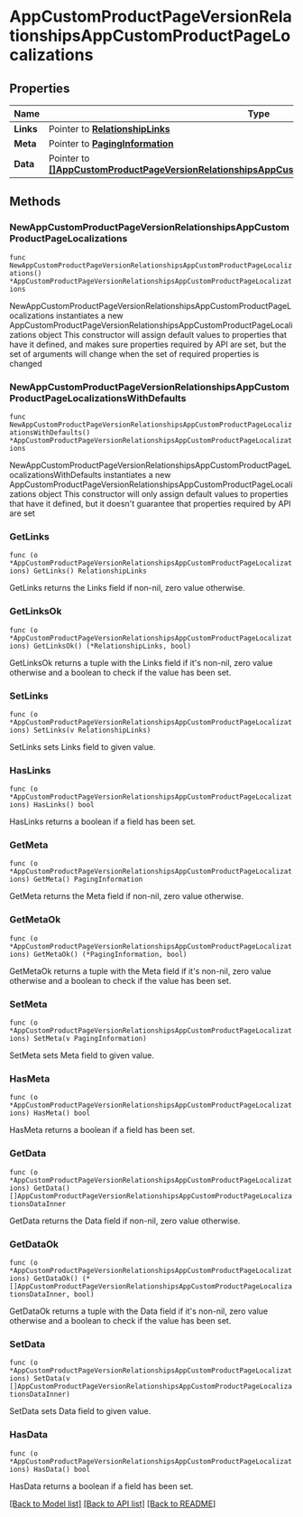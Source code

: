 # AppCustomProductPageVersionRelationshipsAppCustomProductPageLocalizations

## Properties

Name | Type | Description | Notes
------------ | ------------- | ------------- | -------------
**Links** | Pointer to [**RelationshipLinks**](RelationshipLinks.md) |  | [optional] 
**Meta** | Pointer to [**PagingInformation**](PagingInformation.md) |  | [optional] 
**Data** | Pointer to [**[]AppCustomProductPageVersionRelationshipsAppCustomProductPageLocalizationsDataInner**](AppCustomProductPageVersionRelationshipsAppCustomProductPageLocalizationsDataInner.md) |  | [optional] 

## Methods

### NewAppCustomProductPageVersionRelationshipsAppCustomProductPageLocalizations

`func NewAppCustomProductPageVersionRelationshipsAppCustomProductPageLocalizations() *AppCustomProductPageVersionRelationshipsAppCustomProductPageLocalizations`

NewAppCustomProductPageVersionRelationshipsAppCustomProductPageLocalizations instantiates a new AppCustomProductPageVersionRelationshipsAppCustomProductPageLocalizations object
This constructor will assign default values to properties that have it defined,
and makes sure properties required by API are set, but the set of arguments
will change when the set of required properties is changed

### NewAppCustomProductPageVersionRelationshipsAppCustomProductPageLocalizationsWithDefaults

`func NewAppCustomProductPageVersionRelationshipsAppCustomProductPageLocalizationsWithDefaults() *AppCustomProductPageVersionRelationshipsAppCustomProductPageLocalizations`

NewAppCustomProductPageVersionRelationshipsAppCustomProductPageLocalizationsWithDefaults instantiates a new AppCustomProductPageVersionRelationshipsAppCustomProductPageLocalizations object
This constructor will only assign default values to properties that have it defined,
but it doesn't guarantee that properties required by API are set

### GetLinks

`func (o *AppCustomProductPageVersionRelationshipsAppCustomProductPageLocalizations) GetLinks() RelationshipLinks`

GetLinks returns the Links field if non-nil, zero value otherwise.

### GetLinksOk

`func (o *AppCustomProductPageVersionRelationshipsAppCustomProductPageLocalizations) GetLinksOk() (*RelationshipLinks, bool)`

GetLinksOk returns a tuple with the Links field if it's non-nil, zero value otherwise
and a boolean to check if the value has been set.

### SetLinks

`func (o *AppCustomProductPageVersionRelationshipsAppCustomProductPageLocalizations) SetLinks(v RelationshipLinks)`

SetLinks sets Links field to given value.

### HasLinks

`func (o *AppCustomProductPageVersionRelationshipsAppCustomProductPageLocalizations) HasLinks() bool`

HasLinks returns a boolean if a field has been set.

### GetMeta

`func (o *AppCustomProductPageVersionRelationshipsAppCustomProductPageLocalizations) GetMeta() PagingInformation`

GetMeta returns the Meta field if non-nil, zero value otherwise.

### GetMetaOk

`func (o *AppCustomProductPageVersionRelationshipsAppCustomProductPageLocalizations) GetMetaOk() (*PagingInformation, bool)`

GetMetaOk returns a tuple with the Meta field if it's non-nil, zero value otherwise
and a boolean to check if the value has been set.

### SetMeta

`func (o *AppCustomProductPageVersionRelationshipsAppCustomProductPageLocalizations) SetMeta(v PagingInformation)`

SetMeta sets Meta field to given value.

### HasMeta

`func (o *AppCustomProductPageVersionRelationshipsAppCustomProductPageLocalizations) HasMeta() bool`

HasMeta returns a boolean if a field has been set.

### GetData

`func (o *AppCustomProductPageVersionRelationshipsAppCustomProductPageLocalizations) GetData() []AppCustomProductPageVersionRelationshipsAppCustomProductPageLocalizationsDataInner`

GetData returns the Data field if non-nil, zero value otherwise.

### GetDataOk

`func (o *AppCustomProductPageVersionRelationshipsAppCustomProductPageLocalizations) GetDataOk() (*[]AppCustomProductPageVersionRelationshipsAppCustomProductPageLocalizationsDataInner, bool)`

GetDataOk returns a tuple with the Data field if it's non-nil, zero value otherwise
and a boolean to check if the value has been set.

### SetData

`func (o *AppCustomProductPageVersionRelationshipsAppCustomProductPageLocalizations) SetData(v []AppCustomProductPageVersionRelationshipsAppCustomProductPageLocalizationsDataInner)`

SetData sets Data field to given value.

### HasData

`func (o *AppCustomProductPageVersionRelationshipsAppCustomProductPageLocalizations) HasData() bool`

HasData returns a boolean if a field has been set.


[[Back to Model list]](../README.md#documentation-for-models) [[Back to API list]](../README.md#documentation-for-api-endpoints) [[Back to README]](../README.md)


